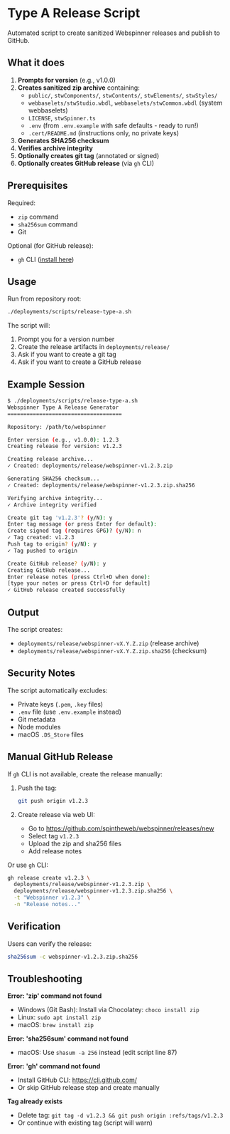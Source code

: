 # Type A Release Script

Automated script to create sanitized Webspinner releases and publish to GitHub.

## What it does

1. **Prompts for version** (e.g., v1.0.0)
2. **Creates sanitized zip archive** containing:
   - `public/`, `stwComponents/`, `stwContents/`, `stwElements/`, `stwStyles/`
   - `webbaselets/stwStudio.wbdl`, `webbaselets/stwCommon.wbdl` (system webbaselets)
   - `LICENSE`, `stwSpinner.ts`
   - `.env` (from `.env.example` with safe defaults - ready to run!)
   - `.cert/README.md` (instructions only, no private keys)
3. **Generates SHA256 checksum**
4. **Verifies archive integrity**
5. **Optionally creates git tag** (annotated or signed)
6. **Optionally creates GitHub release** (via `gh` CLI)

## Prerequisites

Required:
- `zip` command
- `sha256sum` command
- Git

Optional (for GitHub release):
- `gh` CLI ([install here](https://cli.github.com/))

## Usage

Run from repository root:

```bash
./deployments/scripts/release-type-a.sh
```

The script will:
1. Prompt you for a version number
2. Create the release artifacts in `deployments/release/`
3. Ask if you want to create a git tag
4. Ask if you want to create a GitHub release

## Example Session

```bash
$ ./deployments/scripts/release-type-a.sh
Webspinner Type A Release Generator
====================================

Repository: /path/to/webspinner

Enter version (e.g., v1.0.0): 1.2.3
Creating release for version: v1.2.3

Creating release archive...
✓ Created: deployments/release/webspinner-v1.2.3.zip

Generating SHA256 checksum...
✓ Created: deployments/release/webspinner-v1.2.3.zip.sha256

Verifying archive integrity...
✓ Archive integrity verified

Create git tag 'v1.2.3'? (y/N): y
Enter tag message (or press Enter for default): 
Create signed tag (requires GPG)? (y/N): n
✓ Tag created: v1.2.3
Push tag to origin? (y/N): y
✓ Tag pushed to origin

Create GitHub release? (y/N): y
Creating GitHub release...
Enter release notes (press Ctrl+D when done):
[type your notes or press Ctrl+D for default]
✓ GitHub release created successfully
```

## Output

The script creates:
- `deployments/release/webspinner-vX.Y.Z.zip` (release archive)
- `deployments/release/webspinner-vX.Y.Z.zip.sha256` (checksum)

## Security Notes

The script automatically excludes:
- Private keys (`.pem`, `.key` files)
- `.env` file (use `.env.example` instead)
- Git metadata
- Node modules
- macOS `.DS_Store` files

## Manual GitHub Release

If `gh` CLI is not available, create the release manually:

1. Push the tag:
   ```bash
   git push origin v1.2.3
   ```

2. Create release via web UI:
   - Go to https://github.com/spintheweb/webspinner/releases/new
   - Select tag `v1.2.3`
   - Upload the zip and sha256 files
   - Add release notes

Or use `gh` CLI:
```bash
gh release create v1.2.3 \
  deployments/release/webspinner-v1.2.3.zip \
  deployments/release/webspinner-v1.2.3.zip.sha256 \
  -t "Webspinner v1.2.3" \
  -n "Release notes..."
```

## Verification

Users can verify the release:

```bash
sha256sum -c webspinner-v1.2.3.zip.sha256
```

## Troubleshooting

**Error: 'zip' command not found**
- Windows (Git Bash): Install via Chocolatey: `choco install zip`
- Linux: `sudo apt install zip`
- macOS: `brew install zip`

**Error: 'sha256sum' command not found**
- macOS: Use `shasum -a 256` instead (edit script line 87)

**Error: 'gh' command not found**
- Install GitHub CLI: https://cli.github.com/
- Or skip GitHub release step and create manually

**Tag already exists**
- Delete tag: `git tag -d v1.2.3 && git push origin :refs/tags/v1.2.3`
- Or continue with existing tag (script will warn)
